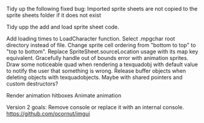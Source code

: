 Tidy up the following fixed bug: Imported sprite sheets are not copied to the sprite sheets folder if it does not exist

Tidy upp the add and load sprite sheet code.

Add loading times to LoadCharacter function.
Select .mpgchar root directory instead of file.
Change sprite cell ordering from "bottom to top" to "top to bottom".
Replace SpriteSheet.sourceLocation usage with its map key equivalent.
Gracefully handle out of bounds error with animation sprites.
Draw some noticeable quad when rendering a texquadobj with default value to notify the user that something is wrong.
Release buffer objects when deleting objects with texquadobjects. Maybe with shared pointers and custom destructors?

Render animation hitboxes
Animate animation

Version 2 goals:
Remove console or replace it with an internal console. https://github.com/ocornut/imgui
